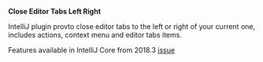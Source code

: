 **Close Editor Tabs Left Right**

IntelliJ plugin provto close editor tabs to the left or right of your current one, includes actions, context menu and editor tabs items.

Features available in IntelliJ Core from 2018.3 [issue](https://youtrack.jetbrains.com/issue/IDEA-90507)
